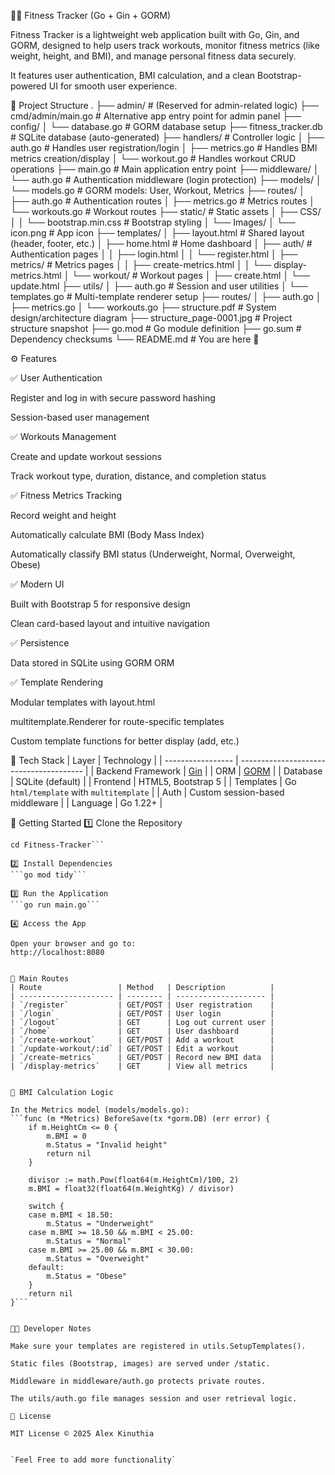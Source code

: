 🏋️‍♂️ Fitness Tracker (Go + Gin + GORM)

Fitness Tracker is a lightweight web application built with Go, Gin, and GORM, designed to help users track workouts, monitor fitness metrics (like weight, height, and BMI), and manage personal fitness data securely.

It features user authentication, BMI calculation, and a clean Bootstrap-powered UI for smooth user experience.

📁 Project Structure
.
├── admin/                     # (Reserved for admin-related logic)
├── cmd/admin/main.go          # Alternative app entry point for admin panel
├── config/
│   └── database.go            # GORM database setup
├── fitness_tracker.db         # SQLite database (auto-generated)
├── handlers/                  # Controller logic
│   ├── auth.go                # Handles user registration/login
│   ├── metrics.go             # Handles BMI metrics creation/display
│   └── workout.go             # Handles workout CRUD operations
├── main.go                    # Main application entry point
├── middleware/
│   └── auth.go                # Authentication middleware (login protection)
├── models/
│   └── models.go              # GORM models: User, Workout, Metrics
├── routes/
│   ├── auth.go                # Authentication routes
│   ├── metrics.go             # Metrics routes
│   └── workouts.go            # Workout routes
├── static/                    # Static assets
│   ├── CSS/
│   │   └── bootstrap.min.css  # Bootstrap styling
│   └── Images/
│       └── icon.png           # App icon
├── templates/
│   ├── layout.html            # Shared layout (header, footer, etc.)
│   ├── home.html              # Home dashboard
│   ├── auth/                  # Authentication pages
│   │   ├── login.html
│   │   └── register.html
│   ├── metrics/               # Metrics pages
│   │   ├── create-metrics.html
│   │   └── display-metrics.html
│   └── workout/               # Workout pages
│       ├── create.html
│       └── update.html
├── utils/
│   ├── auth.go                # Session and user utilities
│   └── templates.go           # Multi-template renderer setup
├── routes/
│   ├── auth.go
│   ├── metrics.go
│   └── workouts.go
├── structure.pdf              # System design/architecture diagram
├── structure_page-0001.jpg    # Project structure snapshot
├── go.mod                     # Go module definition
├── go.sum                     # Dependency checksums
└── README.md                  # You are here 🚀


⚙️ Features

✅ User Authentication

Register and log in with secure password hashing

Session-based user management

✅ Workouts Management

Create and update workout sessions

Track workout type, duration, distance, and completion status

✅ Fitness Metrics Tracking

Record weight and height

Automatically calculate BMI (Body Mass Index)

Automatically classify BMI status (Underweight, Normal, Overweight, Obese)

✅ Modern UI

Built with Bootstrap 5 for responsive design

Clean card-based layout and intuitive navigation

✅ Persistence

Data stored in SQLite using GORM ORM

✅ Template Rendering

Modular templates with layout.html

multitemplate.Renderer for route-specific templates

Custom template functions for better display (add, etc.)

🧠 Tech Stack
| Layer             | Technology                              |
| ----------------- | --------------------------------------- |
| Backend Framework | [Gin](https://github.com/gin-gonic/gin) |
| ORM               | [GORM](https://gorm.io/)                |
| Database          | SQLite (default)                        |
| Frontend          | HTML5, Bootstrap 5                      |
| Templates         | Go `html/template` with `multitemplate` |
| Auth              | Custom session-based middleware         |
| Language          | Go 1.22+                                |


🚀 Getting Started
1️⃣ Clone the Repository
```git clone https://github.com/Script-Savant/Fitness-Tracker.git
cd Fitness-Tracker```

2️⃣ Install Dependencies
```go mod tidy```

3️⃣ Run the Application
```go run main.go```

4️⃣ Access the App

Open your browser and go to:
http://localhost:8080


🧩 Main Routes
| Route                 | Method   | Description          |
| --------------------- | -------- | -------------------- |
| `/register`           | GET/POST | User registration    |
| `/login`              | GET/POST | User login           |
| `/logout`             | GET      | Log out current user |
| `/home`               | GET      | User dashboard       |
| `/create-workout`     | GET/POST | Add a workout        |
| `/update-workout/:id` | GET/POST | Edit a workout       |
| `/create-metrics`     | GET/POST | Record new BMI data  |
| `/display-metrics`    | GET      | View all metrics     |


🧮 BMI Calculation Logic

In the Metrics model (models/models.go):
```func (m *Metrics) BeforeSave(tx *gorm.DB) (err error) {
	if m.HeightCm <= 0 {
		m.BMI = 0
		m.Status = "Invalid height"
		return nil
	}

	divisor := math.Pow(float64(m.HeightCm)/100, 2)
	m.BMI = float32(float64(m.WeightKg) / divisor)

	switch {
	case m.BMI < 18.50:
		m.Status = "Underweight"
	case m.BMI >= 18.50 && m.BMI < 25.00:
		m.Status = "Normal"
	case m.BMI >= 25.00 && m.BMI < 30.00:
		m.Status = "Overweight"
	default:
		m.Status = "Obese"
	}
	return nil
}```


🧑‍💻 Developer Notes

Make sure your templates are registered in utils.SetupTemplates().

Static files (Bootstrap, images) are served under /static.

Middleware in middleware/auth.go protects private routes.

The utils/auth.go file manages session and user retrieval logic.

🧾 License

MIT License © 2025 Alex Kinuthia


`Feel Free to add more functionality`